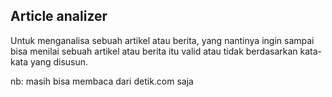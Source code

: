 ## Article analizer
Untuk menganalisa sebuah artikel atau berita, yang nantinya ingin sampai bisa menilai sebuah artikel atau berita itu valid atau tidak berdasarkan kata-kata yang disusun.

nb: masih bisa membaca dari detik.com saja
